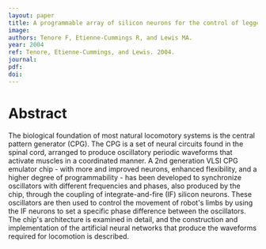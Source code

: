 ```yaml
---
layout: paper
title: A programmable array of silicon neurons for the control of legged locomotion
image:
authors: Tenore F, Etienne-Cummings R, and Lewis MA.
year: 2004
ref: Tenore, Etienne-Cummings, and Lewis. 2004.
journal: 
pdf: 
doi: 
---
```


# Abstract
The biological foundation of most natural locomotory systems is the central pattern generator (CPG). The CPG is a set of neural circuits found in the spinal cord, arranged to produce oscillatory periodic waveforms that activate muscles in a coordinated manner. A 2nd generation VLSI CPG emulator chip - with more and improved neurons, enhanced flexibility, and a higher degree of programmability - has been developed to synchronize oscillators with different frequencies and phases, also produced by the chip, through the coupling of integrate-and-fire (IF) silicon neurons. These oscillators are then used to control the movement of robot's limbs by using the IF neurons to set a specific phase difference between the oscillators. The chip's architecture is examined in detail, and the construction and implementation of the artificial neural networks that produce the waveforms required for locomotion is described.


